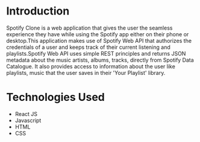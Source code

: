 # Introduction 

Spotify Clone is a web application that gives the user the seamless experience they have while using the Spotify app either on their phone or desktop.This application makes use of Spotify Web API that authorizes the credentials of a user and keeps track of their current listening and playlists.Spotify Web API uses simple REST principles and returns JSON metadata about the music artists, albums, tracks, directly from Spotify Data Catalogue. It also provides access to information about the user like playlists, music that the user saves in their 'Your Playlist' library.

# Technologies Used 
- React JS<br>
- Javascript<br>
- HTML<br>
- CSS<br>
